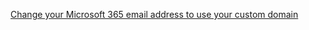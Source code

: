 [Change your Microsoft 365 email address to use your custom domain](https://learn.microsoft.com/en-us/microsoft-365/admin/email/change-email-address?view=o365-worldwide#change-your-email-address-to-use-your-custom-domain-using-the-microsoft-365-admin-center)
